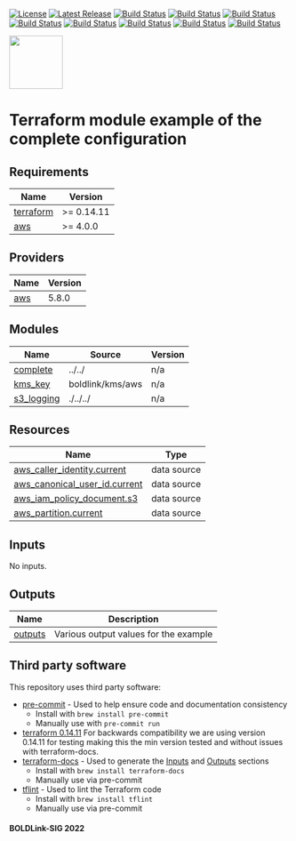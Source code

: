 [![License](https://img.shields.io/badge/License-Apache-blue.svg)](https://github.com/boldlink/terraform-aws-s3/blob/main/LICENSE)
[![Latest Release](https://img.shields.io/github/release/boldlink/terraform-aws-s3.svg)](https://github.com/boldlink/terraform-aws-s3/releases/latest)
[![Build Status](https://github.com/boldlink/terraform-aws-s3/actions/workflows/update.yaml/badge.svg)](https://github.com/boldlink/terraform-aws-s3/actions)
[![Build Status](https://github.com/boldlink/terraform-aws-s3/actions/workflows/release.yaml/badge.svg)](https://github.com/boldlink/terraform-aws-s3/actions)
[![Build Status](https://github.com/boldlink/terraform-aws-s3/actions/workflows/pre-commit.yaml/badge.svg)](https://github.com/boldlink/terraform-aws-s3/actions)
[![Build Status](https://github.com/boldlink/terraform-aws-s3/actions/workflows/pr-labeler.yaml/badge.svg)](https://github.com/boldlink/terraform-aws-s3/actions)
[![Build Status](https://github.com/boldlink/terraform-aws-s3/actions/workflows/module-examples-tests.yaml/badge.svg)](https://github.com/boldlink/terraform-aws-s3/actions)
[![Build Status](https://github.com/boldlink/terraform-aws-s3/actions/workflows/checkov.yaml/badge.svg)](https://github.com/boldlink/terraform-aws-s3/actions)
[![Build Status](https://github.com/boldlink/terraform-aws-s3/actions/workflows/auto-merge.yaml/badge.svg)](https://github.com/boldlink/terraform-aws-s3/actions)
[![Build Status](https://github.com/boldlink/terraform-aws-s3/actions/workflows/auto-badge.yaml/badge.svg)](https://github.com/boldlink/terraform-aws-s3/actions)

[<img src="https://avatars.githubusercontent.com/u/25388280?s=200&v=4" width="96"/>](https://boldlink.io)

# Terraform module example of the complete configuration


<!-- BEGINNING OF PRE-COMMIT-TERRAFORM DOCS HOOK -->
## Requirements

| Name | Version |
|------|---------|
| <a name="requirement_terraform"></a> [terraform](#requirement\_terraform) | >= 0.14.11 |
| <a name="requirement_aws"></a> [aws](#requirement\_aws) | >= 4.0.0 |

## Providers

| Name | Version |
|------|---------|
| <a name="provider_aws"></a> [aws](#provider\_aws) | 5.8.0 |

## Modules

| Name | Source | Version |
|------|--------|---------|
| <a name="module_complete"></a> [complete](#module\_complete) | ../../ | n/a |
| <a name="module_kms_key"></a> [kms\_key](#module\_kms\_key) | boldlink/kms/aws | n/a |
| <a name="module_s3_logging"></a> [s3\_logging](#module\_s3\_logging) | ./../../ | n/a |

## Resources

| Name | Type |
|------|------|
| [aws_caller_identity.current](https://registry.terraform.io/providers/hashicorp/aws/latest/docs/data-sources/caller_identity) | data source |
| [aws_canonical_user_id.current](https://registry.terraform.io/providers/hashicorp/aws/latest/docs/data-sources/canonical_user_id) | data source |
| [aws_iam_policy_document.s3](https://registry.terraform.io/providers/hashicorp/aws/latest/docs/data-sources/iam_policy_document) | data source |
| [aws_partition.current](https://registry.terraform.io/providers/hashicorp/aws/latest/docs/data-sources/partition) | data source |

## Inputs

No inputs.

## Outputs

| Name | Description |
|------|-------------|
| <a name="output_outputs"></a> [outputs](#output\_outputs) | Various output values for the example |
<!-- END OF PRE-COMMIT-TERRAFORM DOCS HOOK -->

## Third party software
This repository uses third party software:
* [pre-commit](https://pre-commit.com/) - Used to help ensure code and documentation consistency
  * Install with `brew install pre-commit`
  * Manually use with `pre-commit run`
* [terraform 0.14.11](https://releases.hashicorp.com/terraform/0.14.11/) For backwards compatibility we are using version 0.14.11 for testing making this the min version tested and without issues with terraform-docs.
* [terraform-docs](https://github.com/segmentio/terraform-docs) - Used to generate the [Inputs](#Inputs) and [Outputs](#Outputs) sections
  * Install with `brew install terraform-docs`
  * Manually use via pre-commit
* [tflint](https://github.com/terraform-linters/tflint) - Used to lint the Terraform code
  * Install with `brew install tflint`
  * Manually use via pre-commit

#### BOLDLink-SIG 2022

